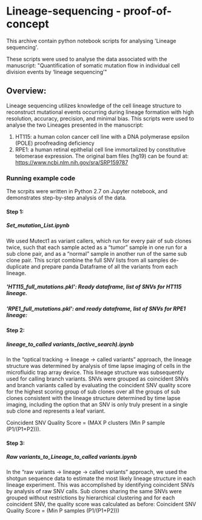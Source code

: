 # Lineage-sequencing - proof-of-concept
This archive contain python notebook scripts for analysing 'Lineage sequencing'.

These scripts were used to analyse the data associated with the manuscript:
"Quantification of somatic mutation flow in individual cell division events 
by ‘lineage sequencing’"

## Overview:
Lineage sequencing utilizes knowledge of the cell lineage structure to reconstruct mutational events occurring during lineage formation with high resolution, accuracy, precision, and minimal bias. This scripts were used to analyse the two Lineages presented in the manuscript:
1. HT115: a human colon cancer cell line with a DNA polymerase epsilon (POLE) proofreading deficiency
2. RPE1: a human retinal epithelial cell line immortalized by constitutive telomerase expression.
The original bam files (hg19) can be found at: https://www.ncbi.nlm.nih.gov/sra/SRP159787

### Running example code
The scrpits were written in Python 2.7 on Jupyter notebook, and demonstrates step-by-step analysis of the data.
#### Step 1: 
##### Set_mutation_List.ipynb
We used Mutect1 as variant callers, which run for every pair of sub clones twice, such that each sample acted as a “tumor” sample in one run for a sub clone pair, and as a “normal” sample in another run of the same sub clone pair. This script combine the full SNV lists from all samples de-duplicate and prepare panda Dataframe of all the variants from each lineage. 

##### 'HT115_full_mutations.pkl': Ready dataframe, list of SNVs for HT115 lineage.
##### 'RPE1_full_mutations.pkl': and ready dataframe, list of SNVs for RPE1 lineage:


#### Step 2:
##### lineage_to_called variants_(active_search).ipynb
In the “optical tracking -> lineage -> called variants” approach, the lineage structure was determined by analysis of time lapse imaging of cells in the microfluidic trap array device. This lineage structure was subsequently used for calling branch variants. SNVs were grouped as coincident SNVs and branch variants called by evaluating the coincident SNV quality score for the highest scoring group of sub clones over all the groups of sub clones consistent with the lineage structure determined by time lapse imaging, including the option that an SNV is only truly present in a single sub clone and represents a leaf variant. 

Coincident SNV Quality Score = (MAX P clusters (Min P sample (P1/(P1+P2))).



#### Step 3:
##### Raw variants_to_Lineage_to_called variants.ipynb
In the “raw variants -> lineage -> called variants” approach, we used the shotgun sequence data to estimate the most likely lineage structure in each lineage experiment. This was accomplished by identifying coincident SNVs by analysis of raw SNV calls. Sub clones sharing the same SNVs were grouped without restrictions by hierarchical clustering and for each coincident SNV, the quality score was calculated as before:
        Coincident SNV Quality Score = (Min P samples (P1/(P1+P2)))


